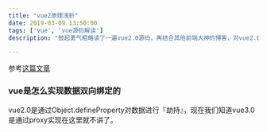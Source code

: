 ```yaml
---
title: "vue2原理浅析"
date: 2019-03-09 13:50:00
tags: ['vue', 'vue源码解读']
description: "鼓起勇气粗略读了一遍vue2.0源码，再结合其他前端大神的博客，对vue2.0有了一定理解。"

---
```

参考[这篇文章](https://imhjm.com/article/59b902107dd03248a2e8d584)

### vue是怎么实现数据双向绑定的
vue2.0是通过Object.defineProperty对数据进行『劫持』，现在我们知道vue3.0是通过proxy实现在这里就不讲了。
